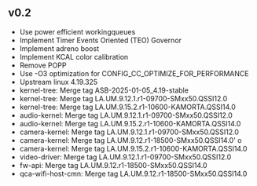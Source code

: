 ## v0.2
- Use power efficient workingqueues
- Implement Timer Events Oriented (TEO) Governor
- Implement adreno boost
- Implement KCAL color calibration
- Remove POPP
- Use -O3 optimization for CONFIG_CC_OPTIMIZE_FOR_PERFORMANCE
- Upstream linux 4.19.325
- kernel-tree: Merge tag ASB-2025-01-05_4.19-stable
- kernel-tree: Merge tag LA.UM.9.12.1.r1-09700-SMxx50.QSSI12.0
- kernel-tree: Merge tag LA.UM.9.15.2.r1-10600-KAMORTA.QSSI14.0
- audio-kernel: Merge tag LA.UM.9.12.1.r1-09700-SMxx50.QSSI12.0
- audio-kernel: Merge tag LA.UM.9.15.2.r1-10600-KAMORTA.QSSI14.0
- camera-kernel: Merge tag LA.UM.9.12.1.r1-09700-SMxx50.QSSI12.0
- camera-kernel: Merge tag LA.UM.9.12.r1-18500-SMxx50.QSSI14.0' o
- camera-kernel: Merge tag LA.UM.9.15.2.r1-10600-KAMORTA.QSSI14.0
- video-driver: Merge tag LA.UM.9.12.1.r1-09700-SMxx50.QSSI12.0
- fw-api: Merge tag LA.UM.9.12.r1-18500-SMxx50.QSSI14.0
- qca-wifi-host-cmn: Merge tag LA.UM.9.12.r1-18500-SMxx50.QSSI14.0